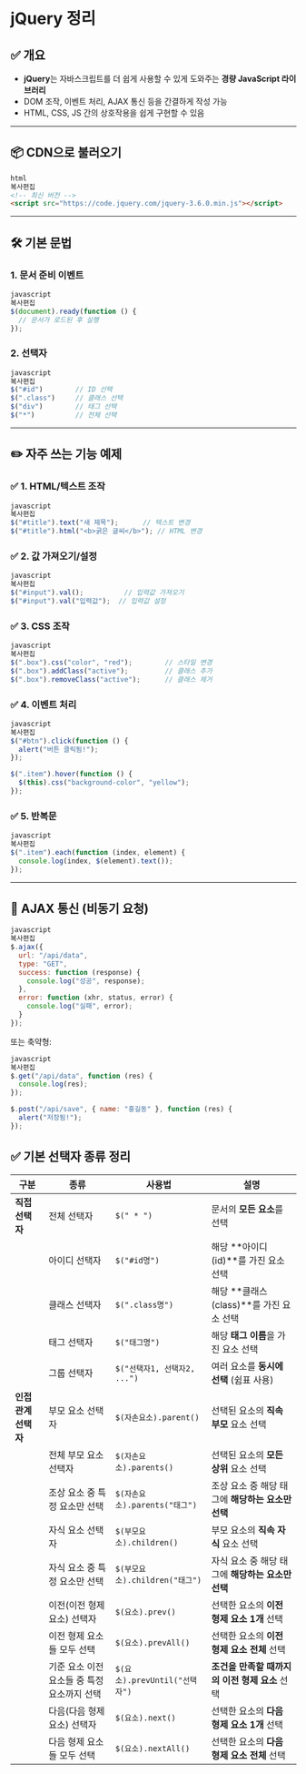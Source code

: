 # jQuery 정리

## ✅ 개요

- **jQuery**는 자바스크립트를 더 쉽게 사용할 수 있게 도와주는 **경량 JavaScript 라이브러리**
- DOM 조작, 이벤트 처리, AJAX 통신 등을 간결하게 작성 가능
- HTML, CSS, JS 간의 상호작용을 쉽게 구현할 수 있음

---

## 📦 CDN으로 불러오기

```html
html
복사편집
<!-- 최신 버전 -->
<script src="https://code.jquery.com/jquery-3.6.0.min.js"></script>

```

---

## 🛠️ 기본 문법

### 1. 문서 준비 이벤트

```jsx
javascript
복사편집
$(document).ready(function () {
  // 문서가 로드된 후 실행
});

```

### 2. 선택자

```jsx
javascript
복사편집
$("#id")        // ID 선택
$(".class")     // 클래스 선택
$("div")        // 태그 선택
$("*")          // 전체 선택

```

---

## ✏️ 자주 쓰는 기능 예제

### ✅ 1. HTML/텍스트 조작

```jsx
javascript
복사편집
$("#title").text("새 제목");      // 텍스트 변경
$("#title").html("<b>굵은 글씨</b>"); // HTML 변경

```

### ✅ 2. 값 가져오기/설정

```jsx
javascript
복사편집
$("#input").val();          // 입력값 가져오기
$("#input").val("입력값");  // 입력값 설정

```

### ✅ 3. CSS 조작

```jsx
javascript
복사편집
$(".box").css("color", "red");        // 스타일 변경
$(".box").addClass("active");         // 클래스 추가
$(".box").removeClass("active");      // 클래스 제거

```

### ✅ 4. 이벤트 처리

```jsx
javascript
복사편집
$("#btn").click(function () {
  alert("버튼 클릭됨!");
});

$(".item").hover(function () {
  $(this).css("background-color", "yellow");
});

```

### ✅ 5. 반복문

```jsx
javascript
복사편집
$(".item").each(function (index, element) {
  console.log(index, $(element).text());
});

```

---

## 🔄 AJAX 통신 (비동기 요청)

```jsx
javascript
복사편집
$.ajax({
  url: "/api/data",
  type: "GET",
  success: function (response) {
    console.log("성공", response);
  },
  error: function (xhr, status, error) {
    console.log("실패", error);
  }
});

```

또는 축약형:

```jsx
javascript
복사편집
$.get("/api/data", function (res) {
  console.log(res);
});

$.post("/api/save", { name: "홍길동" }, function (res) {
  alert("저장됨!");
});

```

## ✅ 기본 선택자 종류 정리

| 구분 | 종류 | 사용법 | 설명 |
| --- | --- | --- | --- |
| **직접 선택자** | 전체 선택자 | `$(" * ")` | 문서의 **모든 요소**를 선택 |
|  | 아이디 선택자 | `$("#id명")` | 해당 **아이디(id)**를 가진 요소 선택 |
|  | 클래스 선택자 | `$(".class명")` | 해당 **클래스(class)**를 가진 요소 선택 |
|  | 태그 선택자 | `$("태그명")` | 해당 **태그 이름**을 가진 요소 선택 |
|  | 그룹 선택자 | `$("선택자1, 선택자2, ...")` | 여러 요소를 **동시에 선택** (쉼표 사용) |
| **인접 관계 선택자** | 부모 요소 선택자 | `$(자손요소).parent()` | 선택된 요소의 **직속 부모** 요소 선택 |
|  | 전체 부모 요소 선택자 | `$(자손요소).parents()` | 선택된 요소의 **모든 상위** 요소 선택 |
|  | 조상 요소 중 특정 요소만 선택 | `$(자손요소).parents("태그")` | 조상 요소 중 해당 태그에 **해당하는 요소만 선택** |
|  | 자식 요소 선택자 | `$(부모요소).children()` | 부모 요소의 **직속 자식** 요소 선택 |
|  | 자식 요소 중 특정 요소만 선택 | `$(부모요소).children("태그")` | 자식 요소 중 해당 태그에 **해당하는 요소만 선택** |
|  | 이전(이전 형제 요소) 선택자 | `$(요소).prev()` | 선택한 요소의 **이전 형제 요소 1개** 선택 |
|  | 이전 형제 요소들 모두 선택 | `$(요소).prevAll()` | 선택한 요소의 **이전 형제 요소 전체** 선택 |
|  | 기준 요소 이전 요소들 중 특정 요소까지 선택 | `$(요소).prevUntil("선택자")` | **조건을 만족할 때까지의 이전 형제 요소** 선택 |
|  | 다음(다음 형제 요소) 선택자 | `$(요소).next()` | 선택한 요소의 **다음 형제 요소 1개** 선택 |
|  | 다음 형제 요소들 모두 선택 | `$(요소).nextAll()` | 선택한 요소의 **다음 형제 요소 전체** 선택 |
